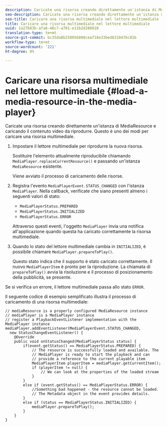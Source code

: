 ```yaml
---
description: Caricate una risorsa creando direttamente un'istanza di MediaResource e caricando il contenuto video da riprodurre. Questo è uno dei modi per caricare una risorsa multimediale.
seo-description: Caricate una risorsa creando direttamente un'istanza di MediaResource e caricando il contenuto video da riprodurre. Questo è uno dei modi per caricare una risorsa multimediale.
seo-title: Caricare una risorsa multimediale nel lettore multimediale
title: Caricare una risorsa multimediale nel lettore multimediale
uuid: 1a27b83b-afa6-48c7-a701-e11b2d280810
translation-type: tm+mt
source-git-commit: bc35da8b258056809ceaf18e33bed631047bc81b
workflow-type: tm+mt
source-wordcount: '221'
ht-degree: 0%

---
```



# Caricare una risorsa multimediale nel lettore multimediale {#load-a-media-resource-in-the-media-player}

Caricate una risorsa creando direttamente un&#39;istanza di MediaResource e caricando il contenuto video da riprodurre. Questo è uno dei modi per caricare una risorsa multimediale.

1. Impostare il lettore multimediale per riprodurre la nuova risorsa.

   Sostituire l&#39;elemento attualmente riproducibile chiamando `MediaPlayer.replaceCurrentResource()` e passando un&#39;istanza `MediaResource` esistente.

   Viene avviato il processo di caricamento delle risorse.

1. Registra l&#39;evento `MediaPlayerEvent.STATUS_CHANGED` con l&#39;istanza `MediaPlayer`. Nella callback, verificate che siano presenti almeno i seguenti valori di stato:

   * `MediaPlayerStatus.PREPARED`
   * `MediaPlayerStatus.INITIALIZED`
   * `MediaPlayerStatus.ERROR`

   Attraverso questi eventi, l&#39;oggetto `MediaPlayer` invia una notifica all&#39;applicazione quando questa ha caricato correttamente la risorsa multimediale.
1. Quando lo stato del lettore multimediale cambia in `INITIALIZED`, è possibile chiamare `MediaPlayer.prepareToPlay()`.

   Questo stato indica che il supporto è stato caricato correttamente. Il nuovo `MediaPlayerItem` è pronto per la riproduzione. La chiamata di `prepareToPlay()` avvia la risoluzione e il processo di posizionamento della pubblicità, se presente.

Se si verifica un errore, il lettore multimediale passa allo stato `ERROR`.

Il seguente codice di esempio semplificato illustra il processo di caricamento di una risorsa multimediale:

```java>
// mediaResource is a properly configured MediaResource instance 
// mediaPlayer is a MediaPlayer instance 
// register a PlaybackEventListener implementation with the MediaPlayer instance 
mediaPlayer.addEventListener(MediaPlayerEvent.STATUS_CHANGED,  
  new StatusChangeEventListener() { 
    @Override 
    public void onStatusChanged(MediaPlayerStatus status) { 
        if(event.getStatus() == MediaPlayerStatus.PREPARED) { 
            // The resource is successfully loaded and available. The  
            // MediaPlayer is ready to start the playback and can 
            // provide a reference to the current playable item 
            MediaPlayerItem playerItem = mediaPlayer.getCurrentItem(); 
            if (playerItem != null) { 
                // We can look at the properties of the loaded stream 
            } 
        } 
        else if (event.getStatus() == MediaPlayerStatus.ERROR) { 
            //Something bad happened - the resource cannot be loaded. 
            // The Metadata object in the event provides details. 
        } 
        else if (status == MediaPlayerStatus.INITIALIZED) { 
            mediaPlayer.prepareToPlay(); 
        } 
    } 
} 
```
